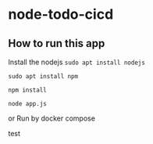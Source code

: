 # node-todo-cicd

## How to run this app
Install the nodejs
`sudo apt install nodejs`

`sudo apt install npm`

`npm install`

`node app.js`

or Run by docker compose

test

